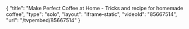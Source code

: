{
    "title": "Make Perfect Coffee at Home  - Tricks and recipe for homemade coffee",
    "type": "solo",
    "layout": "iframe-static",
    "videoId": "85667514",
    "url": "\/tvpembed\/85667514"
}